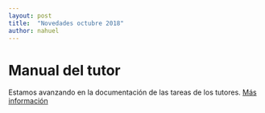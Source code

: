 ```yaml
---
layout: post
title:  "Novedades octubre 2018"
author: nahuel
---
```

Manual del tutor
================
Estamos avanzando en la documentación de las tareas de los tutores.
[Más información](http://google.com)
